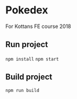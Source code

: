 # Pokedex

For Kottans FE course 2018

## Run project 
`npm install`
`npm start`

## Build project 
`npm run build`
